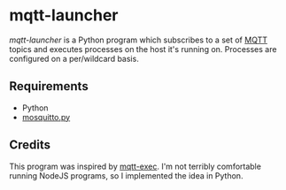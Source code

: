 # mqtt-launcher

_mqtt-launcher_ is a Python program which subscribes to a set of [MQTT] topics and executes processes on the host it's running on. Processes are configured on a per/wildcard basis.


## Requirements

* Python
* [mosquitto.py](http://mosquitto.org/documentation/python/)

## Credits

This program was inspired by [mqtt-exec](https://github.com/denschu/mqtt-exec). I'm not terribly comfortable running NodeJS programs, so I implemented the idea in Python.

 [MQTT]: http://mqtt.org
